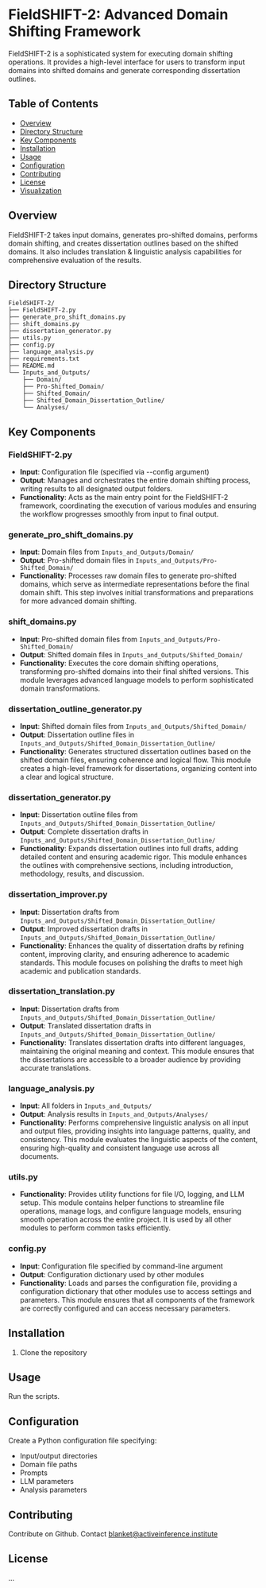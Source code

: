 # FieldSHIFT-2: Advanced Domain Shifting Framework

FieldSHIFT-2 is a sophisticated system for executing domain shifting operations. It provides a high-level interface for users to transform input domains into shifted domains and generate corresponding dissertation outlines.

## Table of Contents

- [Overview](#overview)
- [Directory Structure](#directory-structure)
- [Key Components](#key-components)
- [Installation](#installation)
- [Usage](#usage)
- [Configuration](#configuration)
- [Contributing](#contributing)
- [License](#license)
- [Visualization](#visualization)

## Overview

FieldSHIFT-2 takes input domains, generates pro-shifted domains, performs domain shifting, and creates dissertation outlines based on the shifted domains. 
It also includes translation & linguistic analysis capabilities for comprehensive evaluation of the results.


## Directory Structure
```
FieldSHIFT-2/
├── FieldSHIFT-2.py
├── generate_pro_shift_domains.py
├── shift_domains.py
├── dissertation_generator.py
├── utils.py
├── config.py
├── language_analysis.py
├── requirements.txt
├── README.md
└── Inputs_and_Outputs/
    ├── Domain/
    ├── Pro-Shifted_Domain/
    ├── Shifted_Domain/
    ├── Shifted_Domain_Dissertation_Outline/
    └── Analyses/
```
## Key Components

### FieldSHIFT-2.py
- **Input**: Configuration file (specified via --config argument)
- **Output**: Manages and orchestrates the entire domain shifting process, writing results to all designated output folders.
- **Functionality**: Acts as the main entry point for the FieldSHIFT-2 framework, coordinating the execution of various modules and ensuring the workflow progresses smoothly from input to final output.

### generate_pro_shift_domains.py
- **Input**: Domain files from `Inputs_and_Outputs/Domain/`
- **Output**: Pro-shifted domain files in `Inputs_and_Outputs/Pro-Shifted_Domain/`
- **Functionality**: Processes raw domain files to generate pro-shifted domains, which serve as intermediate representations before the final domain shift. This step involves initial transformations and preparations for more advanced domain shifting.

### shift_domains.py
- **Input**: Pro-shifted domain files from `Inputs_and_Outputs/Pro-Shifted_Domain/`
- **Output**: Shifted domain files in `Inputs_and_Outputs/Shifted_Domain/`
- **Functionality**: Executes the core domain shifting operations, transforming pro-shifted domains into their final shifted versions. This module leverages advanced language models to perform sophisticated domain transformations.

### dissertation_outline_generator.py
- **Input**: Shifted domain files from `Inputs_and_Outputs/Shifted_Domain/`
- **Output**: Dissertation outline files in `Inputs_and_Outputs/Shifted_Domain_Dissertation_Outline/`
- **Functionality**: Generates structured dissertation outlines based on the shifted domain files, ensuring coherence and logical flow. This module creates a high-level framework for dissertations, organizing content into a clear and logical structure.

### dissertation_generator.py
- **Input**: Dissertation outline files from `Inputs_and_Outputs/Shifted_Domain_Dissertation_Outline/`
- **Output**: Complete dissertation drafts in `Inputs_and_Outputs/Shifted_Domain_Dissertation_Outline/`
- **Functionality**: Expands dissertation outlines into full drafts, adding detailed content and ensuring academic rigor. This module enhances the outlines with comprehensive sections, including introduction, methodology, results, and discussion.

### dissertation_improver.py
- **Input**: Dissertation drafts from `Inputs_and_Outputs/Shifted_Domain_Dissertation_Outline/`
- **Output**: Improved dissertation drafts in `Inputs_and_Outputs/Shifted_Domain_Dissertation_Outline/`
- **Functionality**: Enhances the quality of dissertation drafts by refining content, improving clarity, and ensuring adherence to academic standards. This module focuses on polishing the drafts to meet high academic and publication standards.

### dissertation_translation.py
- **Input**: Dissertation drafts from `Inputs_and_Outputs/Shifted_Domain_Dissertation_Outline/`
- **Output**: Translated dissertation drafts in `Inputs_and_Outputs/Shifted_Domain_Dissertation_Outline/`
- **Functionality**: Translates dissertation drafts into different languages, maintaining the original meaning and context. This module ensures that the dissertations are accessible to a broader audience by providing accurate translations.

### language_analysis.py
- **Input**: All folders in `Inputs_and_Outputs/`
- **Output**: Analysis results in `Inputs_and_Outputs/Analyses/`
- **Functionality**: Performs comprehensive linguistic analysis on all input and output files, providing insights into language patterns, quality, and consistency. This module evaluates the linguistic aspects of the content, ensuring high-quality and consistent language use across all documents.

### utils.py
- **Functionality**: Provides utility functions for file I/O, logging, and LLM setup. This module contains helper functions to streamline file operations, manage logs, and configure language models, ensuring smooth operation across the entire project. It is used by all other modules to perform common tasks efficiently.

### config.py
- **Input**: Configuration file specified by command-line argument
- **Output**: Configuration dictionary used by other modules
- **Functionality**: Loads and parses the configuration file, providing a configuration dictionary that other modules use to access settings and parameters. This module ensures that all components of the framework are correctly configured and can access necessary parameters.

## Installation

1. Clone the repository

## Usage

Run the scripts. 

## Configuration

Create a Python configuration file specifying:
- Input/output directories
- Domain file paths
- Prompts
- LLM parameters
- Analysis parameters

## Contributing

Contribute on Github.
Contact blanket@activeinference.institute 

## License

...
